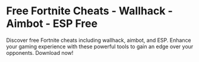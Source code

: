 # Free Fortnite Cheats - Wallhack - Aimbot - ESP Free
Discover free Fortnite cheats including wallhack, aimbot, and ESP. Enhance your gaming experience with these powerful tools to gain an edge over your opponents. Download now!
